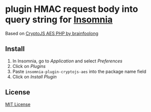 # plugin HMAC request body into query string for [Insomnia](https://insomnia.rest)

Based on [CryptoJS AES PHP by brainfoolong](https://github.com/brainfoolong/cryptojs-aes-php)

## Install

1. In Insomnia, go to _Application_ and select _Preferences_
2. Click on _Plugins_
3. Paste `insomnia-plugin-cryptojs-aes` into the package name field
4. Click on _Install Plugin_

## License

[MIT License](./LICENSE)